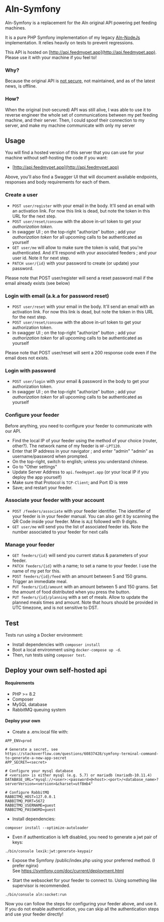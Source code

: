 # Aln-Symfony

Aln-Symfony is a replacement for the Aln original API powering pet feeding machines.

It is a pure PHP Symfony implementation of my legacy [Aln-NodeJs](https://github.com/Dean151/Aln-NodeJs) implementation. It relies heavily on tests to prevent regressions.

This API is hosted on [http://api.feedmypet.app](http://api.feedmypet.app). Please use it with your machine if you feel to!

### Why?

Because the original API is [not secure](https://www.thomasdurand.fr/security/iot/how-anyone-could-feed-my-cat/), not maintained, and as of the latest news, is offline. 

### How?

When the original (not-secured) API was still alive, I was able to use it to reverse engineer the whole set of communications between my pet feeding machine, and their server. Then, I could spoof their connection to my server, and make my machine communicate with only my server

## Usage

You will find a hosted version of this server that you can use for your machine without self-hosting the code if you want: 

- [http://api.feedmypet.app](http://api.feedmypet.app)

Above, you'll also find a Swagger UI that will document available endpoints, responses and body requirements for each of them.

### Create a user

- `POST user/register` with your email in the body. It'll send an email with an activation link. For now this link is dead, but note the token in this URL for the next step.
- `POST user/reset/consume` with the above in-url token to get your _authorization token_.
- In swagger UI ; on the top-right "authorize" button ; add your _authorization token_ for all upcoming calls to be authenticated as yourself
- `GET user/me` will allow to make sure the token is valid, that you're authenticated. And it'll respond with your associated feeders ; and your user id. Note it for next step.
- `PATCH user/{id}` with your password to create (or update) your password.

Please note that POST user/register will send a reset password mail if the email already exists (see below)

### Login with email (a.k.a for password reset)

- `POST user/reset` with your email in the body. It'll send an email with an activation link. For now this link is dead, but note the token in this URL for the next step.
- `POST user/reset/consume` with the above in-url token to get your authorization token.
- In swagger UI ; on the top-right "authorize" button ; add your _authorization token_ for all upcoming calls to be authenticated as yourself

Please note that POST user/reset will sent a 200 response code even if the email does not exists.

### Login with password

- `POST user/login` with your email & password in the body to get your authorization token.
- In swagger UI ; on the top-right "authorize" button ; add your _authorization token_ for all upcoming calls to be authenticated as yourself

### Configure your feeder

Before anything, you need to configure your feeder to communicate with our API.

- Find the local IP of your feeder using the method of your choice (router, other?). The network name of my feeder is `HF-LPT120`.
- Enter that IP address in your navigator ; and enter "admin" "admin" as username/password when prompted.
- On the top-right, switch to english; unless you understand chinese.
- Go to "Other settings"
- Update Server Address to `api.feedmypet.app` (or your local IP if you deploy the app yourself)
- Make sure that Protocol is `TCP-Client`; and Port ID is `9999`
- Save; and restart your feeder.

### Associate your feeder with your account

- `POST /feeders/associate` with your feeder identifier. The identifier of your feeder is in your feeder manual. You can also get it by scanning the QR Code inside your feeder. Mine is `ALE` followed with 9 digits.
- `GET user/me` will send you the list of associated feeder ids. Note the number associated to your feeder for next calls

### Manage your feeder

- `GET feeders/{id}` will send you current status & parameters of your feeder.
- `PATCH feeders/{id}` with a name; to set a name to your feeder. I use the name of my pet for this.
- `POST feeders/{id}/feed` with an amount between 5 and 150 grams. Trigger an immediate meal.
- `PUT feeders/{id}/amount` with an amount between 5 and 150 grams. Set the amount of food distributed when you press the button.
- `PUT feeders/{id}/planning` with a set of meals. Allow to update the planned meals times and amount. Note that hours should be provided in UTC timezone, and is not sensitive to DST.

## Test

Tests run using a Docker environment:

- Install dependencies with `composer install`
- Boot a local environment using `docker-compose up -d`.
- Then, run tests using `composer test`.

## Deploy your own self-hosted api

#### Requirements
- PHP >= 8.2
- Composer
- MySQL database
- RabbitMQ queuing system

#### Deploy your own

- Create a .env.local file with:
```dotenv
APP_ENV=prod

# Generate a secret, see https://stackoverflow.com/questions/60837428/symfony-terminal-command-to-generate-a-new-app-secret
APP_SECRET=<secret>

# Configure your mysql database
# <version> is either mysql (e.g. 5.7) or mariadb (mariadb-10.11.4)
DATABASE_URL="mysql://<user>:<password>@<host>:<port>/<database_name>?serverVersion=<version>&charset=utf8mb4"

# Configure RabbitMQ
RABBITMQ_HOST=127.0.0.1
RABBITMQ_PORT=5672
RABBITMQ_USERNAME=guest
RABBITMQ_PASSWORD=guest
```


- Install dependencies:
```shell
composer install --optimize-autoloader
```


- Even if authentication is left disabled, you need to generate a jwt pair of keys:
```shell
./bin/console lexik:jwt:generate-keypair
```


- Expose the Symfony /public/index.php using your preferred method. (I prefer nginx)\
See https://symfony.com/doc/current/deployment.html


- Start the websocket for your feeder to connect to. Using something like supervisor is recommended.
```shell
./bin/console aln:socket:run
```

Now you can follow the steps for configuring your feeder above, and use it.
If you do not enable authentication, you can skip all the authentication steps and use your feeder directly!
